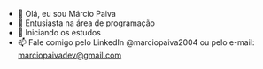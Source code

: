 - 👋 Olá, eu sou Márcio Paiva
- 👀 Entusiasta na área de programação
- 🌱 Iniciando os estudos
- 📫 Fale comigo pelo LinkedIn @marciopaiva2004 ou pelo e-mail: marciopaivadev@gmail.com

<!---
marcio-paiva/marcio-paiva is a ✨ special ✨ repository because its `README.md` (this file) appears on your GitHub profile.
You can click the Preview link to take a look at your changes.
--->
